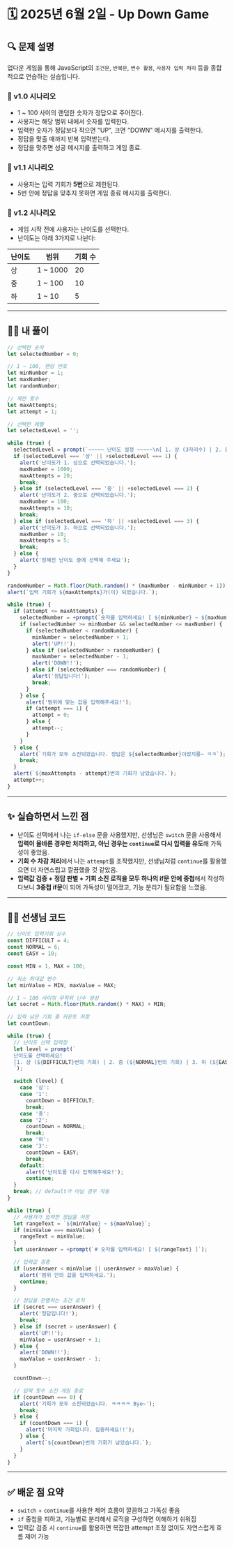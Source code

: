 # 🗓️ 2025년 6월 2일 - Up Down Game

## 🔍 문제 설명

업다운 게임을 통해 JavaScript의 `조건문`, `반복문`, `변수 활용`, `사용자 입력 처리` 등을 종합적으로 연습하는 실습입니다.

### 📌 v1.0 시나리오
- 1 ~ 100 사이의 랜덤한 숫자가 정답으로 주어진다.
- 사용자는 해당 범위 내에서 숫자를 입력한다.
- 입력한 숫자가 정답보다 작으면 "UP", 크면 "DOWN" 메시지를 출력한다.
- 정답을 맞출 때까지 반복 입력받는다.
- 정답을 맞추면 성공 메시지를 출력하고 게임 종료.

### 📌 v1.1 시나리오
- 사용자는 입력 기회가 **5번**으로 제한된다.
- 5번 안에 정답을 맞추지 못하면 게임 종료 메시지를 출력한다.

### 📌 v1.2 시나리오
- 게임 시작 전에 사용자는 난이도를 선택한다.
- 난이도는 아래 3가지로 나뉜다:

| 난이도 | 범위         | 기회 수 |
|--------|--------------|---------|
| 상     | 1 ~ 1000     | 20      |
| 중     | 1 ~ 100      | 10      |
| 하     | 1 ~ 10       | 5       |

---

## 🙋‍♀️ 내 풀이

```js
// 선택한 숫자
let selectedNumber = 0;

// 1 ~ 100, 랜덤 번호
let minNumber = 1;
let maxNumber;
let randomNumber;

// 제한 횟수
let maxAttempts;
let attempt = 1;

// 선택한 레벨
let selectedLevel = '';

while (true) {
  selectedLevel = prompt(`~~~~~ 난이도 설정 ~~~~~\n[ 1. 상 (3자리수) | 2. 중 (2자리수) | 3. 하 (1자리수)] `);
  if (selectedLevel === '상' || +selectedLevel === 1) {
    alert('난이도가 1. 상으로 선택되었습니다.');
    maxNumber = 1000;
    maxAttempts = 20;
    break;
  } else if (selectedLevel === '중' || +selectedLevel === 2) {
    alert('난이도가 2. 중으로 선택되었습니다.');
    maxNumber = 100;
    maxAttempts = 10;
    break;
  } else if (selectedLevel === '하' || +selectedLevel === 3) {
    alert('난이도가 3. 하으로 선택되었습니다.');
    maxNumber = 10;
    maxAttempts = 5;
    break;
  } else {
    alert('정해진 난이도 중에 선택해 주세요');
  }
}

randomNumber = Math.floor(Math.random() * (maxNumber - minNumber + 1)) + minNumber;
alert(`입력 기회가 ${maxAttempts}가(이) 되었습니다.`);

while (true) {
  if (attempt <= maxAttempts) {
    selectedNumber = +prompt(`숫자를 입력하세요! [ ${minNumber} ~ ${maxNumber} ] ${randomNumber}`);
    if (selectedNumber >= minNumber && selectedNumber <= maxNumber) {
      if (selectedNumber < randomNumber) {
        minNumber = selectedNumber + 1;
        alert('UP!!');
      } else if (selectedNumber > randomNumber) {
        maxNumber = selectedNumber - 1;
        alert('DOWN!!');
      } else if (selectedNumber === randomNumber) {
        alert('정답입니다!');
        break;
      }
    } else {
      alert('범위에 맞는 값을 입력해주세요!');
      if (attempt === 1) {
        attempt = 0;
      } else {
        attempt--;
      }
    }
  } else {
    alert(`기회가 모두 소진되었습니다. 정답은 ${selectedNumber}이었지롱~ ㅋㅋ`);
    break;
  }
  alert(`${maxAttempts - attempt}번의 기회가 남았습니다.`);
  attempt++;
}
```

---


## ✨ 실습하면서 느낀 점

- 난이도 선택에서 나는 `if-else` 문을 사용했지만, 선생님은 `switch` 문을 사용해서 **입력이 올바른 경우만 처리하고, 아닌 경우는 `continue`로 다시 입력을 유도**해 가독성이 좋았음.
- **기회 수 차감 처리**에서 나는 `attempt`를 조작했지만, 선생님처럼 `continue`를 활용했으면 더 자연스럽고 깔끔했을 것 같았음.
- **입력값 검증 + 정답 판별 + 기회 소진 로직을 모두 하나의 if문 안에 중첩**해서 작성하다보니 **3중첩 if문**이 되어 가독성이 떨어졌고, 기능 분리가 필요함을 느꼈음.

---

## 👨‍🏫 선생님 코드

```js
// 난이도 입력기회 상수
const DIFFICULT = 4;
const NORMAL = 6;
const EASY = 10;

const MIN = 1, MAX = 100;

// 최소 최대값 변수
let minValue = MIN, maxValue = MAX;

// 1 ~ 100 사이의 무작위 난수 생성
let secret = Math.floor(Math.random() * MAX) + MIN;

// 입력 남은 기회 총 카운트 저장
let countDown;

while (true) {
  // 난이도 선택 입력창
  let level = prompt(`
  난이도를 선택하세요!
  [1. 상 (${DIFFICULT}번의 기회) | 2. 중 (${NORMAL}번의 기회) | 3. 하 (${EASY}번의 기회)]
  `);

  switch (level) {
    case '상':
    case '1':
      countDown = DIFFICULT;
      break;
    case '중':
    case '2':
      countDown = NORMAL;
      break;
    case '하':
    case '3':
      countDown = EASY;
      break;
    default:
      alert('난이도를 다시 입력해주세요!');
      continue;
  }
  break; // default가 아닐 경우 작동
}

while (true) {
  // 사용자가 입력한 정답을 저장
  let rangeText = `${minValue} ~ ${maxValue}`;
  if (minValue === maxValue) {
    rangeText = minValue;
  }
  let userAnswer = +prompt(`# 숫자를 입력하세요! [ ${rangeText} ]`);

  // 입력값 검증
  if (userAnswer < minValue || userAnswer > maxValue) {
    alert('범위 안의 값을 입력하세요.');
    continue;
  }

  // 정답을 판별하는 조건 로직
  if (secret === userAnswer) {
    alert('정답입니다!');
    break;
  } else if (secret > userAnswer) {
    alert('UP!!');
    minValue = userAnswer + 1;
  } else {
    alert('DOWN!!');
    maxValue = userAnswer - 1;
  }

  countDown--;

  // 입력 횟수 소진 게임 종료
  if (countDown === 0) {
    alert('기회가 모두 소진되었습니다. ㅋㅋㅋㅋ Bye~');
    break;
  } else {
    if (countDown === 1) {
      alert('마지막 기회입니다. 집중하세요!!');
    } else {
      alert(`${countDown}번의 기회가 남았습니다.`);
    }
  }
}
```

---

## ✅ 배운 점 요약

* `switch` + `continue`를 사용한 제어 흐름이 깔끔하고 가독성 좋음
* `if` 중첩을 피하고, 기능별로 분리해서 로직을 구성하면 이해하기 쉬워짐
* 입력값 검증 시 `continue`를 활용하면 복잡한 attempt 조정 없이도 자연스럽게 흐름 제어 가능


